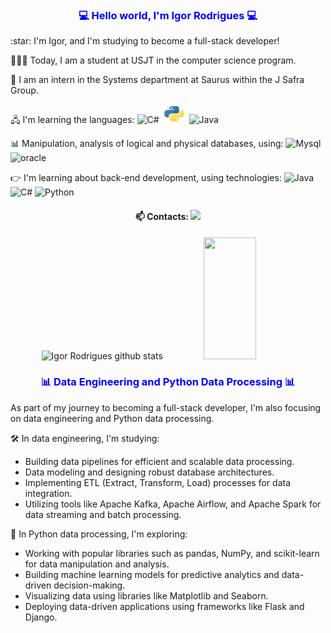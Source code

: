 <!DOCTYPE html>
<html lang="en">
<head>
  <meta charset="UTF-8">
  <meta name="viewport" content="width=device-width, initial-scale=1.0">
  <title>Hello World</title>
  <style>
    /* Adicione estilos CSS aqui para centralizar elementos conforme necessário */
  </style>
</head>
<body>
  <h3 align="center" style="color: blue;">💻 Hello world, I'm Igor Rodrigues 💻</h3>
  <p>:star: I'm Igor, and I'm studying to become a full-stack developer!</p>
  <p>👩🏻‍🎓 Today, I am a student at USJT in the computer science program.</p>
  <p>💼 I am an intern in the Systems department at Saurus within the J Safra Group.</p>
  <p>🖧 I'm learning the languages:
    <img alt="C#" height="30" width="40" src="https://cdn.jsdelivr.net/gh/devicons/devicon/icons/csharp/csharp-original.svg">  
    <img alt="Python" height="30" width="40" src="https://raw.githubusercontent.com/devicons/devicon/master/icons/python/python-original.svg">
    <img alt="Java" height="30" width="70" src="https://cdn.jsdelivr.net/gh/devicons/devicon/icons/java/java-original.svg" />
  </p>
  <p>📊 Manipulation, analysis of logical and physical databases, using:
    <img alt="Mysql" height="30" width="70" src="https://img.shields.io/badge/MySQL-005C84?style=for-the-badge&logo=mysql&logoColor=white">  
    <img alt="oracle" height="30" width="70" src="https://img.shields.io/badge/Oracle-F80000?style=for-the-badge&logo=Oracle&logoColor=white">
  </p>
  <p>👉 I'm learning about back-end development, using technologies:
    <img alt="Java" height="30" width="60" src="https://cdn.jsdelivr.net/gh/devicons/devicon/icons/java/java-plain-wordmark.svg" />
    <img alt="C#" height="30" width="70" src="https://cdn.jsdelivr.net/gh/devicons/devicon/icons/csharp/csharp-line.svg" />
    <img alt="Python" height="30" width="70" src="https://cdn.jsdelivr.net/gh/devicons/devicon/icons/python/python-original-wordmark.svg" />
  </p>
  <div align="center">
    <h4>📫 Contacts: 
      <a href="https://www.linkedin.com/in/igor-rodrigues-6a4340229" target="_blank">
        <img src="https://img.shields.io/badge/-LinkedIn-%230077B5?style=for-the-badge&logo=linkedin&logoColor=white" target="_blank">
      </a>
    </h4>
  </div>
  <div align="center">
    <img width="49%" height="195px" src="https://github-readme-stats.vercel.app/api?username=IgorRodriguesx&show_icons=true&count_private=true&hide_border=true&title_color=ADFF2F&icon_color=ADFF2F&text_color=c9d1d9&bg_color=0d1117" alt="Igor Rodrigues github stats" /> 
    <img width="41%" height="195px" src="https://github-readme-stats.vercel.app/api/top-langs/?username=IgorRodriguesx&layout=compact&hide_border=true&title_color=ADFF2F&text_color=ADFF2F&bg_color=0d1117" />
  </div>
  <h3 align="center" style="color: blue;">📊 Data Engineering and Python Data Processing 📊</h3>
  <p>As part of my journey to becoming a full-stack developer, I'm also focusing on data engineering and Python data processing.</p>
  <p>🛠️ In data engineering, I'm studying:</p>
  <ul>
    <li>Building data pipelines for efficient and scalable data processing.</li>
    <li>Data modeling and designing robust database architectures.</li>
    <li>Implementing ETL (Extract, Transform, Load) processes for data integration.</li>
    <li>Utilizing tools like Apache Kafka, Apache Airflow, and Apache Spark for data streaming and batch processing.</li>
  </ul>
  <p>🐍 In Python data processing, I'm exploring:</p>
  <ul>
    <li>Working with popular libraries such as pandas, NumPy, and scikit-learn for data manipulation and analysis.</li>
    <li>Building machine learning models for predictive analytics and data-driven decision-making.</li>
    <li>Visualizing data using libraries like Matplotlib and Seaborn.</li>
    <li>Deploying data-driven applications using frameworks like Flask and Django.</li>
  </ul>
</body>
</html>
